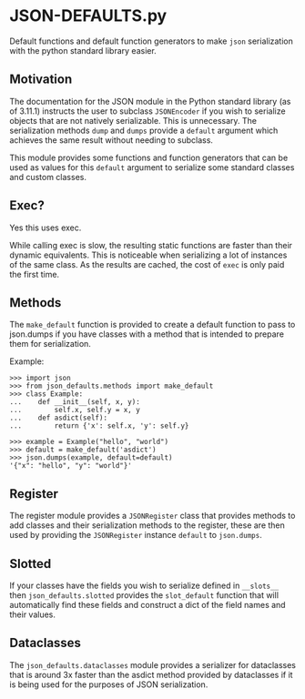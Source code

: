 # JSON-DEFAULTS.py #

Default functions and default function generators to make `json` serialization
with the python standard library easier.

## Motivation ##

The documentation for the JSON module in the Python standard library (as of 3.11.1)
instructs the user to subclass `JSONEncoder` if you wish to serialize objects
that are not natively serializable. This is unnecessary. The serialization methods 
`dump` and `dumps` provide a `default` argument which achieves the same result 
without needing to subclass.

This module provides some functions and function generators that can be used as
values for this `default` argument to serialize some standard classes and custom
classes.


## Exec? ##

Yes this uses exec. 

While calling exec is slow, the resulting static functions are faster than their
dynamic equivalents. This is noticeable when serializing a lot of instances of 
the same class. As the results are cached, the cost of `exec` is only paid the 
first time.

## Methods ##

The `make_default` function is provided to create a default function to pass
to json.dumps if you have classes with a method that is intended to prepare
them for serialization.

Example:
```pycon
>>> import json
>>> from json_defaults.methods import make_default
>>> class Example:
...    def __init__(self, x, y):
...        self.x, self.y = x, y
...    def asdict(self):
...        return {'x': self.x, 'y': self.y}
       
>>> example = Example("hello", "world")
>>> default = make_default('asdict')
>>> json.dumps(example, default=default)
'{"x": "hello", "y": "world"}'
```

## Register ##

The register module provides a `JSONRegister` class that provides methods
to add classes and their serialization methods to the register, these are 
then used by providing the `JSONRegister` instance `default` to `json.dumps`.

## Slotted ##

If your classes have the fields you wish to serialize defined in `__slots__` then
`json_defaults.slotted` provides the `slot_default` function that will 
automatically find these fields and construct a dict of the field names
and their values.

## Dataclasses ##

The `json_defaults.dataclasses` module provides a serializer for dataclasses
that is around 3x faster than the asdict method provided by dataclasses if it is 
being used for the purposes of JSON serialization.
